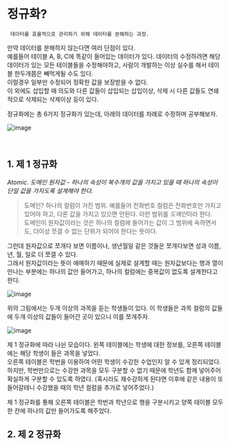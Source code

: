 # 정규화?

 ` 데이터를 효율적으로 관리하기 위해 데이터를 분해하는 과정.`

만약 데이터를 분해하지 않는다면 여러 단점이 있다.<br>
예를들어 테이블 A, B, C에 똑같이 들어있는 데이터가 있다. 데이터의 수정하려면 해당 데이터가 있는 모든 테이블들을 수정해야하고, 사람이 개발하는 이상 실수를 해서 테이블 한두개쯤은 빼먹게될 수도 있다.<br>
이럴경우 일부만 수정되어 정확한 값을 보장받을 수 없다.<br>
이 외에도 삽입할 때 의도와 다른 값들이 삽입되는 삽입이상, 삭제 시 다른 값들도 연쇄적으로 삭제되는 삭제이상 등이 있다.

정규화에는 총 6가지 정규화가 있는데, 아래의 데이터를 차례로 수정하며 공부해보자.

![image](https://user-images.githubusercontent.com/53729311/112857835-3c1ac100-90ec-11eb-8aed-51abcfa6ce3c.png)

<br>

## 1. 제 1 정규화

*Atomic. 도메인 원자값 - 하나의 속성이 복수개의 값을 가지고 있을 때 하나의 속성이 단일 값을 가지도록 설계해야 한다.*<br>
> 도메인? 하나의 컬럼이 가진 범위. 예를들어 전화번호 컬럼은 전화번호만 가지고 있어야 하고, 다른 값을 가지고 있으면 안된다. 이런 범위를 *도메인*이라 한다.<br>
도메인이 원자값이라는 것은 하나의 컬럼에 들어가는 값이 그 범위에 속하면서도, 더이상 쪼갤 수 없는 단위가 되어야 한다는 뜻이다.

그런데 원자값으로 쪼개다 보면 이름이나, 생년월일 같은 것들은 쪼개다보면 성과 이름, 년, 월, 일로 더 쪼갤 수 있다.<br>
그래서 원자값이라는 뜻이 애매하기 때문에 실제로 설계할 때는 원자값보다는 행과 열이 만나는 부분에는 하나의 값만 들어가고, 하나의 컬럼에는 중복값이 없도록 설계한다고 한다.

![image](https://user-images.githubusercontent.com/53729311/112857835-3c1ac100-90ec-11eb-8aed-51abcfa6ce3c.png)

위의 그림에서는 두개 이상의 과목을 듣는 학생들이 있다. 이 학생들은 과목 컬럼의 값들에 두개 이상의 값들이 들어간 곳이 있으니 이를 쪼개주자.

![image](https://user-images.githubusercontent.com/53729311/112860931-468a8a00-90ef-11eb-9088-42dcd2730d86.png)

제 1 정규화에 따라 나뉜 모습이다. 왼쪽 테이블에는 학생에 대한 정보를, 오른쪽 테이블에는 해당 학생이 들은 과목을 넣었다.<br>
오른쪽 테이블은 학번을 이용하여 어떤 학생이 수강한 수업인지 알 수 있게 정리되었다. 하지만, 학번만으로는 수강한 과목을 모두 구분할 수 없기 때문에 학년도 함께 넣어주어 확실하게 구분할 수 있도록 하였다.
(혹시라도 재수강하게 된다면 이후에 같은 내용이 또 들어갈테니 수강했을 때의 학년 컬럼을 추가로 넣어주었다.)

제 1 정규화를 통해 오른쪽 테이블은 학번과 학년으로 행을 구분시키고 양쪽 테이블 모두 한 칸에 하나의 값만 들어가도록 해주었다.


## 2. 제 2 정규화
